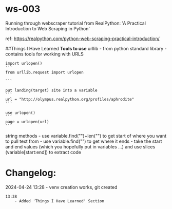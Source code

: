 # ws-003
Running through webscraper tutorial from RealPython: 'A Practical Introduction to Web Scraping in Python'

ref: https://realpython.com/python-web-scraping-practical-introduction/


##Things I Have Learned
**Tools to use**
urllib
    - from python standard library
    - contains tools for working with URLS

    import urlopen()
    ```
    from urllib.request import urlopen

    ```

    put landing(target) site into a variable
    ```
    url = "http://olympus.realpython.org/profiles/aphrodite"
    ```

    use urlopen()
    ```
    page = urlopen(url)
    ```

string methods
    - use variable.find("<element>")+len("<element>") to get start of where you want to pull text from
    - use variable.find("</element>") to get where it ends
    - take the start and end values (which you hopefully put in variables ...) and use slices (variable[start:end]) to extract code


# Changelog:
2024-04-24
    13:28
        - venv creation works, git created

    13:38
        - Added 'Things I Have Learned' Section